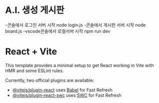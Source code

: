 # A.I. 생성 게시판
-콘솔에서 로그인 서버 시작
node login.js
-콘솔에서 게시판 서버 시작
node board.js
-vscode콘솔에서 로컬서버 시작
npm run dev

# React + Vite

This template provides a minimal setup to get React working in Vite with HMR and some ESLint rules.

Currently, two official plugins are available:

- [@vitejs/plugin-react](https://github.com/vitejs/vite-plugin-react/blob/main/packages/plugin-react/README.md) uses [Babel](https://babeljs.io/) for Fast Refresh
- [@vitejs/plugin-react-swc](https://github.com/vitejs/vite-plugin-react-swc) uses [SWC](https://swc.rs/) for Fast Refresh
